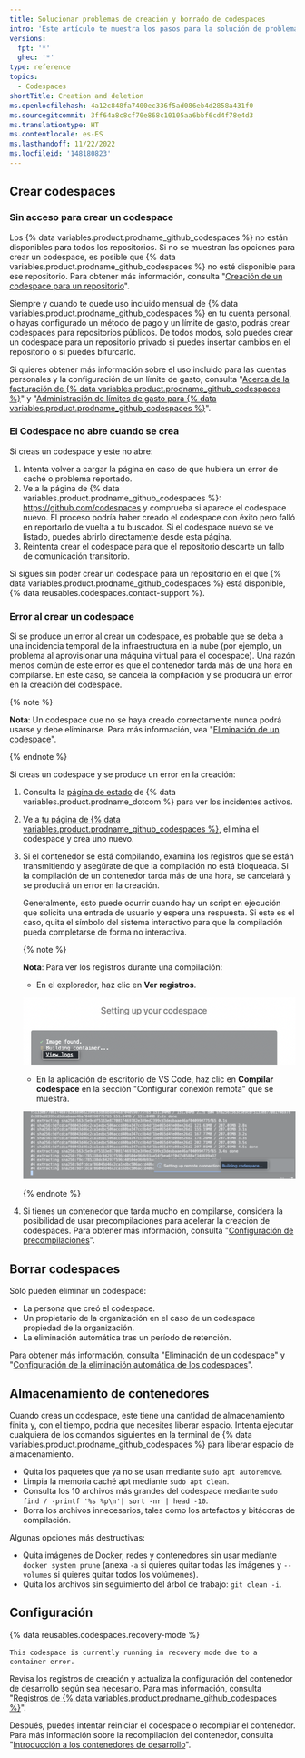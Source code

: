 ```yaml
---
title: Solucionar problemas de creación y borrado de codespaces
intro: 'Este artículo te muestra los pasos para la solución de problemas comunes que podrías experimentar al crear o borrar un codespace, incluyendo los de almacenamiento y configuración.'
versions:
  fpt: '*'
  ghec: '*'
type: reference
topics:
  - Codespaces
shortTitle: Creation and deletion
ms.openlocfilehash: 4a12c848fa7400ec336f5ad086eb4d2858a431f0
ms.sourcegitcommit: 3ff64a8c8cf70e868c10105aa6bbf6cd4f78e4d3
ms.translationtype: HT
ms.contentlocale: es-ES
ms.lasthandoff: 11/22/2022
ms.locfileid: '148180823'
---
```

## Crear codespaces

### Sin acceso para crear un codespace
Los {% data variables.product.prodname_github_codespaces %} no están disponibles para todos los repositorios. Si no se muestran las opciones para crear un codespace, es posible que {% data variables.product.prodname_github_codespaces %} no esté disponible para ese repositorio. Para obtener más información, consulta "[Creación de un codespace para un repositorio](/codespaces/developing-in-codespaces/creating-a-codespace-for-a-repository#access-to-codespaces)".

Siempre y cuando te quede uso incluido mensual de {% data variables.product.prodname_github_codespaces %} en tu cuenta personal, o hayas configurado un método de pago y un límite de gasto, podrás crear codespaces para repositorios públicos. De todos modos, solo puedes crear un codespace para un repositorio privado si puedes insertar cambios en el repositorio o si puedes bifurcarlo.

Si quieres obtener más información sobre el uso incluido para las cuentas personales y la configuración de un límite de gasto, consulta "[Acerca de la facturación de {% data variables.product.prodname_github_codespaces %}](/billing/managing-billing-for-github-codespaces/about-billing-for-github-codespaces)" y "[Administración de límites de gasto para {% data variables.product.prodname_github_codespaces %}](/billing/managing-billing-for-github-codespaces/managing-spending-limits-for-github-codespaces)".

### El Codespace no abre cuando se crea

Si creas un codespace y este no abre:

1. Intenta volver a cargar la página en caso de que hubiera un error de caché o problema reportado.
2. Ve a la página de {% data variables.product.prodname_github_codespaces %}: https://github.com/codespaces y comprueba si aparece el codespace nuevo. El proceso podría haber creado el codespace con éxito pero falló en reportarlo de vuelta a tu buscador. Si el codespace nuevo se ve listado, puedes abrirlo directamente desde esta página.
3. Reintenta crear el codespace para que el repositorio descarte un fallo de comunicación transitorio.

Si sigues sin poder crear un codespace para un repositorio en el que {% data variables.product.prodname_github_codespaces %} está disponible, {% data reusables.codespaces.contact-support %}.

### Error al crear un codespace

Si se produce un error al crear un codespace, es probable que se deba a una incidencia temporal de la infraestructura en la nube (por ejemplo, un problema al aprovisionar una máquina virtual para el codespace). Una razón menos común de este error es que el contenedor tarda más de una hora en compilarse. En este caso, se cancela la compilación y se producirá un error en la creación del codespace.

{% note %}

**Nota**: Un codespace que no se haya creado correctamente nunca podrá usarse y debe eliminarse. Para más información, vea "[Eliminación de un codespace](/codespaces/developing-in-codespaces/deleting-a-codespace)".

{% endnote %}

Si creas un codespace y se produce un error en la creación:

1. Consulta la [página de estado](https://githubstatus.com) de {% data variables.product.prodname_dotcom %} para ver los incidentes activos.
1. Ve a [tu página de {% data variables.product.prodname_github_codespaces %}](https://github.com/codespaces), elimina el codespace y crea uno nuevo.
1. Si el contenedor se está compilando, examina los registros que se están transmitiendo y asegúrate de que la compilación no está bloqueada. Si la compilación de un contenedor tarda más de una hora, se cancelará y se producirá un error en la creación.

   Generalmente, esto puede ocurrir cuando hay un script en ejecución que solicita una entrada de usuario y espera una respuesta. Si este es el caso, quita el símbolo del sistema interactivo para que la compilación pueda completarse de forma no interactiva.

   {% note %}

   **Nota**: Para ver los registros durante una compilación:
   * En el explorador, haz clic en **Ver registros**. 

   ![Captura de pantalla de la interfaz de usuario web de Codespaces con el vínculo Ver registros resaltado](/assets/images/help/codespaces/web-ui-view-logs.png)

   * En la aplicación de escritorio de VS Code, haz clic en **Compilar codespace** en la sección "Configurar conexión remota" que se muestra. 

   ![Captura de pantalla de VS Code con el vínculo Compilar codespace resaltado](/assets/images/help/codespaces/vs-code-building-codespace.png)

    {% endnote %}
2. Si tienes un contenedor que tarda mucho en compilarse, considera la posibilidad de usar precompilaciones para acelerar la creación de codespaces. Para obtener más información, consulta "[Configuración de precompilaciones](/codespaces/prebuilding-your-codespaces/configuring-prebuilds#configuring-prebuilds)".

## Borrar codespaces

Solo pueden eliminar un codespace:
* La persona que creó el codespace.
* Un propietario de la organización en el caso de un codespace propiedad de la organización.
* La eliminación automática tras un período de retención. 

Para obtener más información, consulta "[Eliminación de un codespace](/codespaces/developing-in-codespaces/deleting-a-codespace)" y "[Configuración de la eliminación automática de los codespaces](/codespaces/customizing-your-codespace/configuring-automatic-deletion-of-your-codespaces)".

## Almacenamiento de contenedores

Cuando creas un codespace, este tiene una cantidad de almacenamiento finita y, con el tiempo, podría que necesites liberar espacio. Intenta ejecutar cualquiera de los comandos siguientes en la terminal de {% data variables.product.prodname_github_codespaces %} para liberar espacio de almacenamiento.

- Quita los paquetes que ya no se usan mediante `sudo apt autoremove`.
- Limpia la memoria caché apt mediante `sudo apt clean`.
- Consulta los 10 archivos más grandes del codespace mediante `sudo find / -printf '%s %p\n'| sort -nr | head -10`.
- Borra los archivos innecesarios, tales como los artefactos y bitácoras de compilación.

Algunas opciones más destructivas:

- Quita imágenes de Docker, redes y contenedores sin usar mediante `docker system prune` (anexa `-a` si quieres quitar todas las imágenes y `--volumes` si quieres quitar todos los volúmenes).
- Quita los archivos sin seguimiento del árbol de trabajo: `git clean -i`.

## Configuración

{% data reusables.codespaces.recovery-mode %}

```
This codespace is currently running in recovery mode due to a container error.
```
Revisa los registros de creación y actualiza la configuración del contenedor de desarrollo según sea necesario. Para más información, consulta "[Registros de {% data variables.product.prodname_github_codespaces %}](/codespaces/troubleshooting/github-codespaces-logs)".

Después, puedes intentar reiniciar el codespace o recompilar el contenedor. Para más información sobre la recompilación del contenedor, consulta "[Introducción a los contenedores de desarrollo](/codespaces/setting-up-your-project-for-codespaces/introduction-to-dev-containers#applying-configuration-changes-to-a-codespace)".
